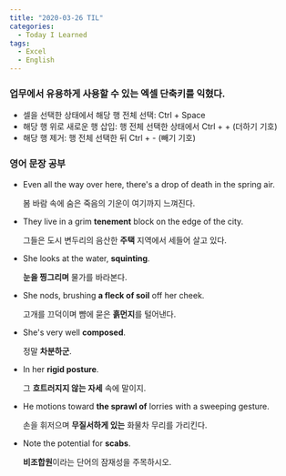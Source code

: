 ```yaml
---
title: "2020-03-26 TIL"
categories:
  - Today I Learned
tags:
  - Excel
  - English
---
```


### 업무에서 유용하게 사용할 수 있는 엑셀 단축키를 익혔다.

-   셀을 선택한 상태에서 해당 행 전체 선택: Ctrl + Space
-   해당 행 위로 새로운 행 삽입: 행 전체 선택한 상태에서 Ctrl + + (더하기 기호)
-   해당 행 제거: 행 전체 선택한 뒤 Ctrl + - (빼기 기호)

### 영어 문장 공부

-   Even all the way over here, there's a drop of death in the spring air.  

    봄 바람 속에 숨은 죽음의 기운이 여기까지 느껴진다.
    
-   They live in a grim **tenement** block on the edge of the city.  

    그들은 도시 변두리의 음산한 **주택** 지역에서 세들어 살고 있다.
    
-   She looks at the water, **squinting**.  

    **눈을 찡그리며** 물가를 바라본다.
    
-   She nods, brushing **a fleck of soil** off her cheek.  

    고개를 끄덕이며 뺨에 묻은 **흙먼지**를 털어낸다.
    
-   She's very well **composed**.  

    정말 **차분하군**.
    
-   In her **rigid posture**.  

    그 **흐트러지지 않는 자세** 속에 말이지.
    
-   He motions toward **the sprawl of** lorries with a sweeping gesture.  

    손을 휘저으며 **무질서하게 있는** 화물차 무리를 가리킨다.
    
-   Note the potential for **scabs**.  

    **비조합원**이라는 단어의 잠재성을 주목하시오.
    
